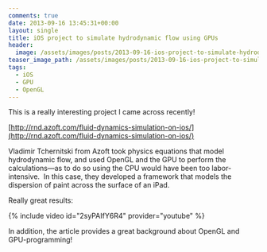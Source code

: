 ```yaml
---
comments: true
date: 2013-09-16 13:45:31+00:00
layout: single
title: iOS project to simulate hydrodynamic flow using GPUs
header:
  image: /assets/images/posts/2013-09-16-ios-project-to-simulate-hydrodynamic-flow-using-gpus/ios-gpu-post-feature.png
teaser_image_path: /assets/images/posts/2013-09-16-ios-project-to-simulate-hydrodynamic-flow-using-gpus/teaser.png
tags:
  - iOS
  - GPU
  - OpenGL
---
```


This is a really interesting project I came across recently!

[http://rnd.azoft.com/fluid-dynamics-simulation-on-ios/](http://rnd.azoft.com/fluid-dynamics-simulation-on-ios/)

Vladimir Tchernitski from Azoft took physics equations that model hydrodynamic flow, and used OpenGL and the GPU to perform the calculations—as to do so using the CPU would have been too labor-intensive.  In this case, they developed a framework that models the dispersion of paint across the surface of an iPad.

Really great results:

{% include video id="2syPAIfY6R4" provider="youtube" %}

In addition, the article provides a great background about OpenGL and GPU-programming!
